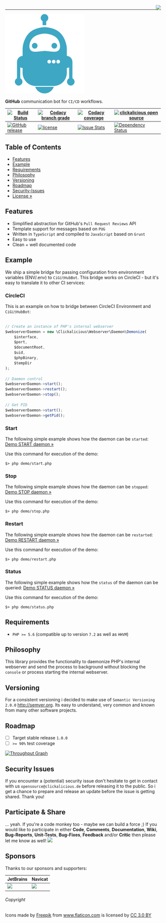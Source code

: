 <img src="https://avatars0.githubusercontent.com/u/26927954?v=3&s=80" align="right" />

---

![Logo of ci-github-bot](docs/logo-large.png)

**GitHub** communication bot for `CI/CD` workflows.

| [![Build Status](https://travis-ci.org/clickalicious/GitHubBot.svg?branch=master)](https://travis-ci.org/clickalicious/GitHubBot) 	| [![Codacy branch grade](https://img.shields.io/codacy/grade/c73c519d18dd4d6ca703271b4d5faccf/master.svg)](https://www.codacy.com/app/clickalicious/GitHubBot?utm_source=github.com&utm_medium=referral&utm_content=clickalicious/GitHubBot&utm_campaign=Badge_Grade) 	| [![Codacy coverage](https://img.shields.io/codacy/coverage/c73c519d18dd4d6ca703271b4d5faccf.svg)](https://www.codacy.com/app/clickalicious/GitHubBot?utm_source=github.com&utm_medium=referral&utm_content=clickalicious/GitHubBot&utm_campaign=Badge_Grade) 	| [![clickalicious open source](https://img.shields.io/badge/clickalicious-open--source-green.svg?style=flat)](https://clickalicious.de/) 	|
|---	|---	|---	|---	|
| [![GitHub release](https://img.shields.io/github/release/clickalicious/GitHubBot.svg?style=flat)](https://github.com/clickalicious/GitHubBot/releases) 	| [![license](https://img.shields.io/github/license/mashape/apistatus.svg)](https://opensource.org/licenses/MIT)  	| [![Issue Stats](https://img.shields.io/issuestats/i/github/clickalicious/GitHubBot.svg)](https://github.com/clickalicious/GitHubBot/issues) 	| [![Dependency Status](https://dependencyci.com/github/clickalicious/GitHubBot/badge)](https://dependencyci.com/github/clickalicious/GitHubBot)  	|


## Table of Contents

- [Features](#features)
- [Example](#example)
- [Requirements](#requirements)
- [Philosophy](#philosophy)
- [Versioning](#versioning)
- [Roadmap](#roadmap)
- [Security-Issues](#security-issues)
- [License »](LICENSE)


## Features

 - Simplified abstraction for GitHub's `Pull Request Reviews` API
 - Template support for messages based on `PUG`
 - Written in `TypeScript` and compiled to `JavaScript` based on `Grunt`
 - Easy to use
 - Clean + well documented code


## Example

We ship a simple bridge for passing configuration from environment variables (ENV/.env) to `CiGitHubBot`. This bridge works on CircleCI - but it's easy to translate it to other CI services:

### CircleCI

This is an example on how to bridge between CircleCI Environment and `CiGitHubBot`:
```javascript
 
// Create an instance of PHP's internal webserver
$webserverDaemon = new \Clickalicious\Webserver\Daemon\Demonize(
    $interface,
    $port,
    $documentRoot,
    $uid,
    $phpBinary,
    $tempDir
);

// Daemon control
$webserverDaemon->start();
$webserverDaemon->restart();
$webserverDaemon->stop();

// Get PID
$webserverDaemon->start();
$webserverDaemon->getPid();

```


### Start

The following simple example shows how the daemon can be `started`:
[Demo START daemon »](demo/start.php)

Use this command for execution of the demo:
```shell
$> php demo/start.php
```

### Stop

The following simple example shows how the daemon can be `stopped`:
[Demo STOP daemon »](demo/stop.php)

Use this command for execution of the demo:
```shell
$> php demo/stop.php
```

### Restart

The following simple example shows how the daemon can be `restarted`:
[Demo RESTART daemon »](demo/restart.php)

Use this command for execution of the demo:
```shell
$> php demo/restart.php
```

### Status

The following simple example shows how the `status` of the daemon can be queried:
[Demo STATUS daemon »](demo/status.php)

Use this command for execution of the demo:
```shell
$> php demo/status.php
```


## Requirements

 - `PHP >= 5.6` (compatible up to version `7.2` as well as `HHVM`)


## Philosophy

This library provides the functionality to daemonize PHP's internal webserver and send the process to background without blocking the `console` or process starting the internal webserver.


## Versioning

For a consistent versioning i decided to make use of `Semantic Versioning 2.0.0` http://semver.org. Its easy to understand, very common and known from many other software projects.


## Roadmap

- [ ] Target stable release `1.0.0`
- [ ] `>= 90%` test coverage

[![Throughput Graph](https://graphs.waffle.io/clickalicious/github-bot/throughput.svg)](https://waffle.io/clickalicious/webserver-daemon/metrics)


## Security Issues

If you encounter a (potential) security issue don't hesitate to get in contact with us `opensource@clickalicious.de` before releasing it to the public. So i get a chance to prepare and release an update before the issue is getting shared. Thank you!


## Participate & Share

... yeah. If you're a code monkey too - maybe we can build a force ;) If you would like to participate in either **Code**, **Comments**, **Documentation**, **Wiki**, **Bug-Reports**, **Unit-Tests**, **Bug-Fixes**, **Feedback** and/or **Critic** then please let me know as well!
<a href="https://twitter.com/intent/tweet?hashtags=&original_referer=http%3A%2F%2Fgithub.com%2F&text=webserver-daemon%20-%20Small%20utility%20to%20demonize%20PHP%27s%20internal%20webserver%20%40phpfluesterer%20%23webserver-daemon%20%23php%20https%3A%2F%2Fgithub.com%2Fclickalicious%2Fwebserver-daemon&tw_p=tweetbutton" target="_blank">
  <img src="http://jpillora.com/github-twitter-button/img/tweet.png"></img>
</a>

## Sponsors

Thanks to our sponsors and supporters:

| JetBrains | Navicat |
|---|---|
| <a href="https://www.jetbrains.com/phpstorm/" title="PHP IDE :: JetBrains PhpStorm" target="_blank"><img src="http://resources.jetbrains.com/storage/products/jetbrains/img/meta/jetbrains_250x250.png" height="55"></img></a> | <a href="http://www.navicat.com/" title="Navicat GUI - DB GUI-Admin-Tool for MySQL, MariaDB, SQL Server, SQLite, Oracle & PostgreSQL" target="_blank"><img src="http://upload.wikimedia.org/wikipedia/en/9/90/PremiumSoft_Navicat_Premium_Logo.png" height="55" /></a>  |


###### Copyright
<div>Icons made by <a href="http://www.freepik.com" title="Freepik">Freepik</a> from <a href="http://www.flaticon.com" title="Flaticon">www.flaticon.com</a> is licensed by <a href="http://creativecommons.org/licenses/by/3.0/" title="Creative Commons BY 3.0" target="_blank">CC 3.0 BY</a></div>

